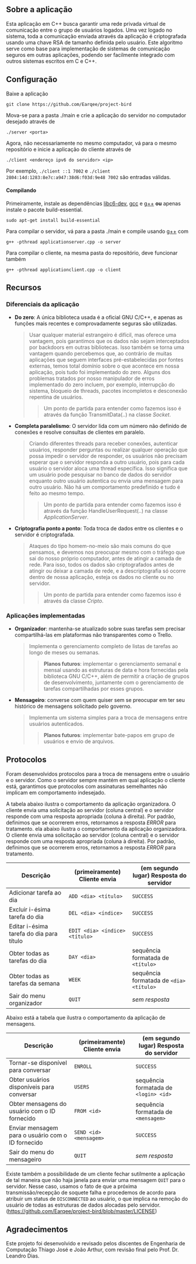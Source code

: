 ## Sobre a aplicação

Esta aplicação em C++ busca garantir uma rede privada virtual de comunicação entre o grupo de usuários logados. Uma vez logado no sistema, toda a comunicação enviada através da aplicação é criptografada usando uma chave RSA de tamanho definida pelo usuário. Este algoritmo serve como base para implementação de sistemas de comunicação seguros em outras aplicações, podendo ser facilmente integrado com outros sistemas escritos em C e C++.

## Configuração

Baixe a aplicação

    git clone https://github.com/Earqee/project-bird

Mova-se para a pasta ./main e crie a aplicação do servidor no computador desejado através de

    ./server <porta>

Agora, não necessariamente no mesmo computador, vá para o mesmo repositório e inicie a aplicação do cliente através de

    ./client <endereço ipv6 do servidor> <ip>

Por exemplo, `./client ::1 7002` e `./client 2804:14d:1283:8e7c:a947:38d6:f03d:9e48 7002` são entradas válidas.

#### Compilando

Primeiramente, instale as dependências [libc6-dev](https://packages.debian.org/search?keywords=libc6-dev), [gcc](https://packages.debian.org/search?keywords=gcc) e [g++](https://packages.debian.org/search?keywords=g%2B%2B) **ou** apenas instale o pacote build-essential.

    sudo apt-get install build-essential 

Para compilar o servidor, vá para a pasta ./main e compile usando [g++](https://packages.debian.org/search?keywords=g%2B%2B) com

    g++ -pthread applicationserver.cpp -o server

Para compilar o cliente, na mesma pasta do repositório, deve funcionar também

    g++ -pthread applicationclient.cpp -o client
    
    
## Recursos

### Diferenciais da aplicação

- **Do zero**: A única biblioteca usada é a oficial GNU C/C++, e apenas as funções mais recentes e comprovadamente seguras são utilizadas.
    > Usar qualquer material estrangeiro é difícil, mas oferece uma vantagem, pois garantimos que os dados não sejam interceptados por backdoors em outras bibliotecas. Isso também se torna uma vantagem quando percebemos que, ao contrário de muitas aplicações que seguem interfaces pré-estabelecidas por fontes externas, temos total domínio sobre o que acontece em nossa aplicação, pois tudo foi implementado do zero. Alguns dos problemas tratados por nosso manipulador de erros implementado do zero incluem, por exemplo, interrupção do sistema, bloqueio de threads, pacotes incompletos e desconexão repentina de usuários.
    >> Um ponto de partida para entender como fazemos isso é através da função TransmitData(..) na classe *Socket*.

- **Completa paralelismo**: O servidor lida com um número não definido de conexões e resolve consultas de clientes em paralelo.
    > Criando diferentes threads para receber conexões, autenticar usuários, responder perguntas ou realizar qualquer operação que possa impedir o servidor de responder, os usuários não precisam esperar que o servidor responda a outro usuário, pois para cada usuário o servidor aloca uma thread específica. Isso significa que um usuário pode pesquisar no banco de dados do servidor enquanto outro usuário autentica ou envia uma mensagem para outro usuário. Não há um comportamento predefinido e tudo é feito ao mesmo tempo.
    >> Um ponto de partida para entender como fazemos isso é através da função HandleUserRequest(..) na classe *ApplicationServer*.

- **Criptografia ponto a ponto**: Toda troca de dados entre os clientes e o servidor é criptografada.
    > Ataques do tipo homem-no-meio são mais comuns do que pensamos, e devemos nos preocupar mesmo com o tráfego que sai do nosso próprio computador, antes de atingir a camada de rede. Para isso, todos os dados são criptografados antes de atingir ou deixar a camada de rede, e a descriptografia só ocorre dentro de nossa aplicação, esteja os dados no cliente ou no servidor.
    >> Um ponto de partida para entender como fazemos isso é através da classe *Cripto*.

### Aplicações implementadas

- **Organizador**: mantenha-se atualizado sobre suas tarefas sem precisar compartilhá-las em plataformas não transparentes como o Trello.
    > Implementa o gerenciamento completo de listas de tarefas ao longo de meses ou semanas. 
    >> **Planos futuros**: implementar o gerenciamento semanal e mensal usando as estruturas de data e hora fornecidas pela biblioteca GNU C/C++, além de permitir a criação de grupos de desenvolvimento, juntamente com o gerenciamento de tarefas compartilhadas por esses grupos.
    
- **Mensageiro**: converse com quem quiser sem se preocupar em ter seu histórico de mensagens solicitado pelo governo.
    > Implementa um sistema simples para a troca de mensagens entre usuários autenticados.
    >> **Planos futuros**: implementar bate-papos em grupo de usuários e envio de arquivos.

## Protocolos

Foram desenvolvidos protocolos para a troca de mensagens entre o usuário e o servidor. Como o servidor sempre mantém em qual aplicação o cliente está, garantimos que protocolos com assinaturas semelhantes não implicam em comportamento indesejado.

A tabela abaixo ilustra o comportamento da aplicação organizadora. O cliente envia uma solicitação ao servidor (coluna central) e o servidor responde com uma resposta apropriada (coluna à direita). Por padrão, definimos que se ocorrerem erros, retornamos a resposta *ERROR* para tratamento.
ela abaixo ilustra o comportamento da aplicação organizadora. O cliente envia uma solicitação ao servidor (coluna central) e o servidor responde com uma resposta apropriada (coluna à direita). Por padrão, definimos que se ocorrerem erros, retornamos a resposta *ERROR* para tratamento.

| Descrição | (primeiramente) Cliente envia | (em segundo lugar) Resposta do servidor |
| --- | --- | --- | 
| Adicionar tarefa ao dia | `ADD <dia> <título>` | `SUCCESS` | 
| Excluir i-ésima tarefa do dia | `DEL <dia> <índice>` | `SUCCESS` | 
| Editar i-ésima tarefa do dia para título | `EDIT <dia> <índice> <título>` | `SUCCESS` | 
| Obter todas as tarefas do dia | `DAY <dia>` | sequência formatada de `<título>` | 
| Obter todas as tarefas da semana | `WEEK` | sequência formatada de `<dia> <título>` | 
| Sair do menu organizador | `QUIT` | *sem resposta* | 

Abaixo está a tabela que ilustra o comportamento da aplicação de mensagens.

| Descrição | (primeiramente) Cliente envia | (em segundo lugar) Resposta do servidor |
| --- | --- | --- | 
| Tornar-se disponível para conversar |  `ENROLL` | `SUCCESS` | 
| Obter usuários disponíveis para conversar | `USERS` | sequência formatada de `<login> <id>` | 
| Obter mensagens do usuário com o ID fornecido | `FROM <id>` | sequência formatada de `<mensagem>` | 
| Enviar mensagem para o usuário com o ID fornecido | `SEND <id> <mensagem>` | `SUCCESS` | 
| Sair do menu do mensageiro | `QUIT` | *sem resposta* | 

Existe também a possibilidade de um cliente fechar sutilmente a aplicação de tal maneira que não haja janela para enviar uma mensagem `QUIT` para o servidor. Nesse caso, usamos o fato de que a próxima transmissão/recepção de soquete falha e procedemos de acordo para atribuir um status de `DISCONNECTED` ao usuário, o que implica na remoção do usuário de todas as estruturas de dados alocadas pelo servidor.
 (https://github.com/Earqee/project-bird/blob/master/LICENSE)


## Agradecimentos

Este projeto foi desenvolvido e revisado pelos discentes de Engenharia de Computação Thiago José e João Arthur, com revisão final pelo Prof. Dr. Leandro Dias.
